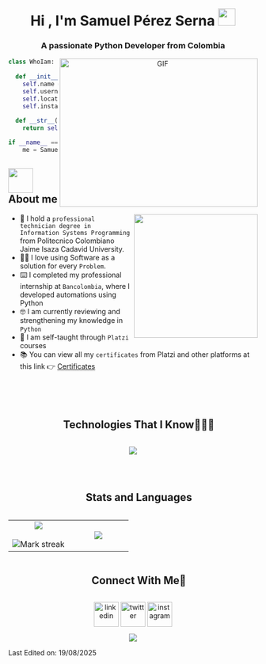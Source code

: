 <h1 align="center"><b>Hi , I'm Samuel Pérez Serna </b><img src="https://media.giphy.com/media/hvRJCLFzcasrR4ia7z/giphy.gif" width="35"></h1>

<h3 align="center">A passionate Python Developer from Colombia</h3>

<a target="_blank" align="center">
  <img align="right" top="500" height="300" width="400" alt="GIF" src="https://media1.giphy.com/media/v1.Y2lkPTc5MGI3NjExYnN0MGhkZjg4eDhqdDN6bWdieG1pNjgzejc2eng4NTkyZ2IxN3dmaSZlcD12MV9pbnRlcm5hbF9naWZfYnlfaWQmY3Q9Zw/78XCFBGOlS6keY1Bil/giphy.gif">
</a>

```python
class WhoIam:
    
  def __init__(self):
    self.name = "Samuel Pérez Serna";
    self.username = "SamuelPerezCO";
    self.location = "Antioquia, Colombia";
    self.instagram = "@unp_soft";
  
  def __str__(self):
    return self.name

if __name__ == '__main__':
    me = SamuelPerezCO()
```

## <picture><img src = "https://github.com/7oSkaaa/7oSkaaa/blob/main/Images/about_me.gif?raw=true" width = 50px></picture> About me
<picture> <img align="right" src="https://media0.giphy.com/media/v1.Y2lkPTc5MGI3NjExNW85dXJhdmQyZ2k1eGk3aDlvdXNtanhzcWJoaXpyaDdqZ2h2bWw3dSZlcD12MV9pbnRlcm5hbF9naWZfYnlfaWQmY3Q9Zw/NaDfUq0PoLm7UAtUu1/giphy.gif" width = 250px></picture>
- 🏫 I hold a `professional technician degree in Information Systems Programming` from Politecnico Colombiano Jaime Isaza Cadavid University.
- 👨‍💻 I love using Software as a solution for every `Problem`.
- ⌨️ I completed my professional internship at `Bancolombia`, where I developed automations using Python
- 🤓 I am currently reviewing and strengthening my knowledge in `Python`
- 📝 I am self-taught through `Platzi` courses
- 📚 You can view all my `certificates` from Platzi and other platforms at this link 👉 [Certificates](https://github.com/SamuelPerezCO/Certificaciones)
  
<br><br>
<div id="user-content-toc">
  <ul align="center">
    <summary><h2 style="display: inline-block">Technologies That I Know👨🏻‍💻</h2></summary>
  </ul>
</div>
<!--tech stack icons-->
<p align="center">
  <a href="https://skillicons.dev">
    <img src="https://skillicons.dev/icons?i=git,css,github,html,java,js,linux,md,mysql,postman,py,vscode&perline=14" />
  </a>
</p>

<br>

<div id="user-content-toc">
  <ul align="center">
    <summary><h2 style="display: inline-block">Stats and Languages</h2></summary>
  </ul>
</div>

<!--- stats & Trophy (start) -->
<p align="center">
  <!--- stats (start) -->
<table align="center">
<tr border="none">
<td width="50%" align="center">
  
  <img  align="center"  src="https://github-readme-stats.vercel.app/api?username=SamuelPerezCO&theme=dark&show_icons=true&count_private=true" />
  <br></br>
  <img  title="🔥 Get streak stats for your profile at git.io/streak-stats" alt="Mark streak" src="https://github-readme-streak-stats.herokuapp.com/?user=SamuelPerezCO&theme=dark&hide_border=false" /> 
</td>

<td width="50%" align="center">

  <img  align="center"  src="https://github-readme-stats.anuraghazra1.vercel.app/api/top-langs/?username=SamuelPerezCO&theme=dark&hide_border=false&no-bg=true&no-frame=true&langs_count=10"/>
  
  </td>
</tr>
</table>
<!--- stats (end) -->

<!-- Connect with me -->
<!--h2 without bottom border-->
<div id="user-content-toc">
  <ul align="center">
    <summary><h2 style="display: inline-block">Connect With Me🤝</h2></summary>
  </ul>
</div>

<!--icons and links-->
<p align="center">
<a href="https://www.linkedin.com/in/samuel-perez-serna" target="blank"><img align="center" src="https://user-images.githubusercontent.com/88904952/234979284-68c11d7f-1acc-4f0c-ac78-044e1037d7b0.png" alt="linkedin" height="50" width="50" /></a>
<a href="https://twitter.com/1010nishant" target="blank"><img align="center" src="https://user-images.githubusercontent.com/88904952/234980676-61bfb021-ecc8-48f7-88e6-34c1b06c4a58.png" alt="twitter" height="50" width="50" /></a> 
<a href="https://www.instagram.com/unp_soft/" target="blank"><img align="center" src="https://user-images.githubusercontent.com/88904952/234981169-2dd1e58f-4b7e-468c-8213-034ba62156c3.png" alt="instagram" height="50" width="50" /></a>
</p>


<!--profile visit count-->
<div align="center">
  
[![](https://visitcount.itsvg.in/api?id=SamuelPerezCO&icon=3&color=6)](https://visitcount.itsvg.in)
  
</div>

Last Edited on: 19/08/2025
